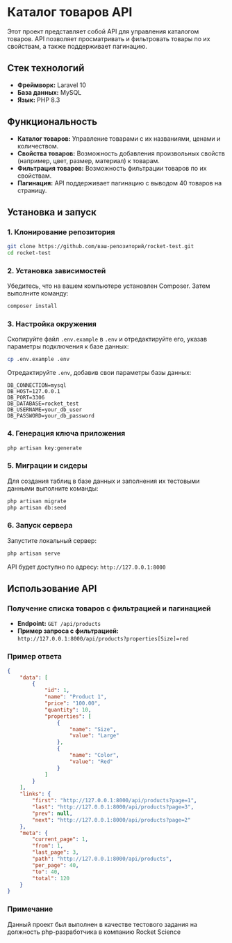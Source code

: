 # Каталог товаров API

Этот проект представляет собой API для управления каталогом товаров. API позволяет просматривать и фильтровать товары по их свойствам, а также поддерживает пагинацию.

## Стек технологий

-   **Фреймворк:** Laravel 10
-   **База данных:** MySQL
-   **Язык:** PHP 8.3

## Функциональность

-   **Каталог товаров:** Управление товарами с их названиями, ценами и количеством.
-   **Свойства товаров:** Возможность добавления произвольных свойств (например, цвет, размер, материал) к товарам.
-   **Фильтрация товаров:** Возможность фильтрации товаров по их свойствам.
-   **Пагинация:** API поддерживает пагинацию с выводом 40 товаров на страницу.

## Установка и запуск

### 1. Клонирование репозитория

```bash
git clone https://github.com/ваш-репозиторий/rocket-test.git
cd rocket-test
```

### 2. Установка зависимостей

Убедитесь, что на вашем компьютере установлен Composer. Затем выполните команду:

```bash
composer install
```

### 3. Настройка окружения

Скопируйте файл `.env.example` в `.env` и отредактируйте его, указав параметры подключения к базе данных:

```bash
cp .env.example .env
```

Отредактируйте `.env`, добавив свои параметры базы данных:

```
DB_CONNECTION=mysql
DB_HOST=127.0.0.1
DB_PORT=3306
DB_DATABASE=rocket_test
DB_USERNAME=your_db_user
DB_PASSWORD=your_db_password
```

### 4. Генерация ключа приложения

```bash
php artisan key:generate
```

### 5. Миграции и сидеры

Для создания таблиц в базе данных и заполнения их тестовыми данными выполните команды:

```bash
php artisan migrate
php artisan db:seed
```

### 6. Запуск сервера

Запустите локальный сервер:

```bash
php artisan serve
```

API будет доступно по адресу: `http://127.0.0.1:8000`

## Использование API

### Получение списка товаров с фильтрацией и пагинацией

-   **Endpoint:** `GET /api/products`
-   **Пример запроса с фильтрацией:** `http://127.0.0.1:8000/api/products?properties[Size]=red`

### Пример ответа

```json
{
    "data": [
        {
            "id": 1,
            "name": "Product 1",
            "price": "100.00",
            "quantity": 10,
            "properties": [
                {
                    "name": "Size",
                    "value": "Large"
                },
                {
                    "name": "Color",
                    "value": "Red"
                }
            ]
        }
    ],
    "links": {
        "first": "http://127.0.0.1:8000/api/products?page=1",
        "last": "http://127.0.0.1:8000/api/products?page=3",
        "prev": null,
        "next": "http://127.0.0.1:8000/api/products?page=2"
    },
    "meta": {
        "current_page": 1,
        "from": 1,
        "last_page": 3,
        "path": "http://127.0.0.1:8000/api/products",
        "per_page": 40,
        "to": 40,
        "total": 120
    }
}
```

### Примечание

Данный проект был выполнен в качестве тестового задания на должность php-разработчика в компанию Rocket Science
